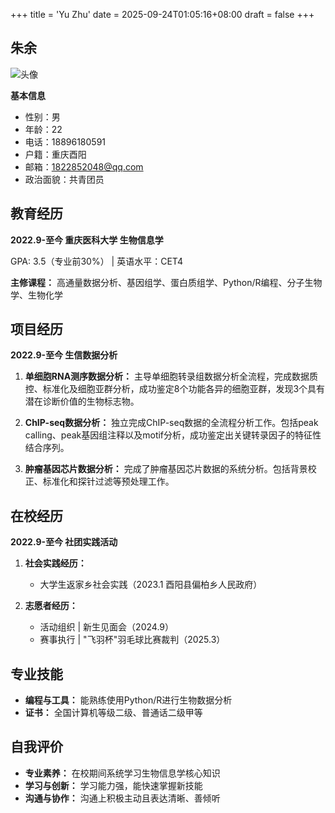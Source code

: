 +++
title = 'Yu Zhu'
date = 2025-09-24T01:05:16+08:00
draft = false
+++

## 朱余

![头像](icon.jpg)

**基本信息**
- 性别：男
- 年龄：22
- 电话：18896180591
- 户籍：重庆酉阳
- 邮箱：1822852048@qq.com
- 政治面貌：共青团员

## 教育经历

**2022.9-至今 重庆医科大学 生物信息学**

GPA: 3.5（专业前30%） | 英语水平：CET4

**主修课程：**
高通量数据分析、基因组学、蛋白质组学、Python/R编程、分子生物学、生物化学

## 项目经历

**2022.9-至今 生信数据分析**

1. **单细胞RNA测序数据分析：**
   主导单细胞转录组数据分析全流程，完成数据质控、标准化及细胞亚群分析，成功鉴定8个功能各异的细胞亚群，发现3个具有潜在诊断价值的生物标志物。

2. **ChIP-seq数据分析：**
   独立完成ChIP-seq数据的全流程分析工作。包括peak calling、peak基因组注释以及motif分析，成功鉴定出关键转录因子的特征性结合序列。

3. **肿瘤基因芯片数据分析：**
   完成了肿瘤基因芯片数据的系统分析。包括背景校正、标准化和探针过滤等预处理工作。

## 在校经历

**2022.9-至今 社团实践活动**

1. **社会实践经历：**
   - 大学生返家乡社会实践（2023.1 酉阳县偏柏乡人民政府）

2. **志愿者经历：**
   - 活动组织 | 新生见面会（2024.9）
   - 赛事执行 | "飞羽杯"羽毛球比赛裁判（2025.3）

## 专业技能

- **编程与工具：** 能熟练使用Python/R进行生物数据分析
- **证书：** 全国计算机等级二级、普通话二级甲等

## 自我评价

- **专业素养：** 在校期间系统学习生物信息学核心知识
- **学习与创新：** 学习能力强，能快速掌握新技能
- **沟通与协作：** 沟通上积极主动且表达清晰、善倾听
